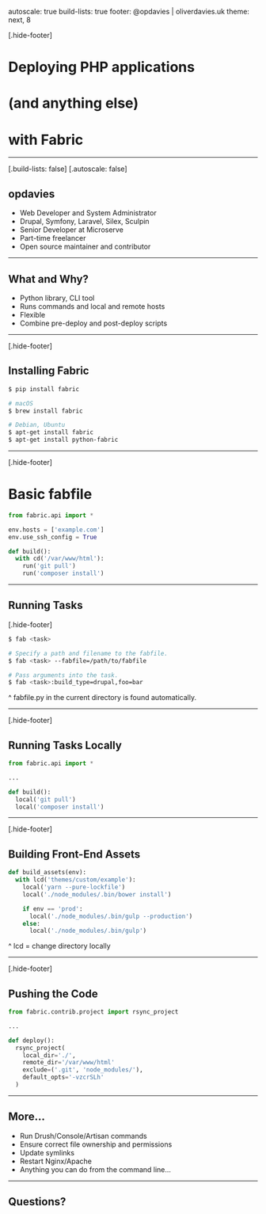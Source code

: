 autoscale: true
build-lists: true
footer: @opdavies | oliverdavies.uk
theme: next, 8

[.hide-footer]

# Deploying PHP applications
# (and anything else)
# with Fabric

---

[.build-lists: false]
[.autoscale: false]

## opdavies

- Web Developer and System Administrator
- Drupal, Symfony, Laravel, Silex, Sculpin
- Senior Developer at Microserve
- Part-time freelancer
- Open source maintainer and contributor

---

## What and Why?

- Python library, CLI tool
- Runs commands and local and remote hosts
- Flexible
- Combine pre-deploy and post-deploy scripts

---

[.hide-footer]

## Installing Fabric

```bash
$ pip install fabric

# macOS
$ brew install fabric

# Debian, Ubuntu
$ apt-get install fabric
$ apt-get install python-fabric
```

---

[.hide-footer]

# Basic fabfile

```python
from fabric.api import *

env.hosts = ['example.com']
env.use_ssh_config = True

def build():
  with cd('/var/www/html'):
    run('git pull')
    run('composer install')
```
---

## Running Tasks

[.hide-footer]

```bash
$ fab <task>

# Specify a path and filename to the fabfile.
$ fab <task> --fabfile=/path/to/fabfile

# Pass arguments into the task.
$ fab <task>:build_type=drupal,foo=bar
```

^ fabfile.py in the current directory is found automatically.

---

[.hide-footer]

## Running Tasks Locally

```python
from fabric.api import *

...

def build():
  local('git pull')
  local('composer install')
```

---

[.hide-footer]

## Building Front-End Assets

```python
def build_assets(env):
  with lcd('themes/custom/example'):
    local('yarn --pure-lockfile')
    local('./node_modules/.bin/bower install')

    if env == 'prod':
      local('./node_modules/.bin/gulp --production')
    else:
      local('./node_modules/.bin/gulp')
```

^ lcd = change directory locally

---

[.hide-footer]

## Pushing the Code

```python
from fabric.contrib.project import rsync_project

...

def deploy():
  rsync_project(
    local_dir='./',
    remote_dir='/var/www/html'
    exclude=('.git', 'node_modules/'),
    default_opts='-vzcrSLh'
  )
```

---

## More...

- Run Drush/Console/Artisan commands
- Ensure correct file ownership and permissions
- Update symlinks
- Restart Nginx/Apache
- Anything you can do from the command line...

---

## Questions?
